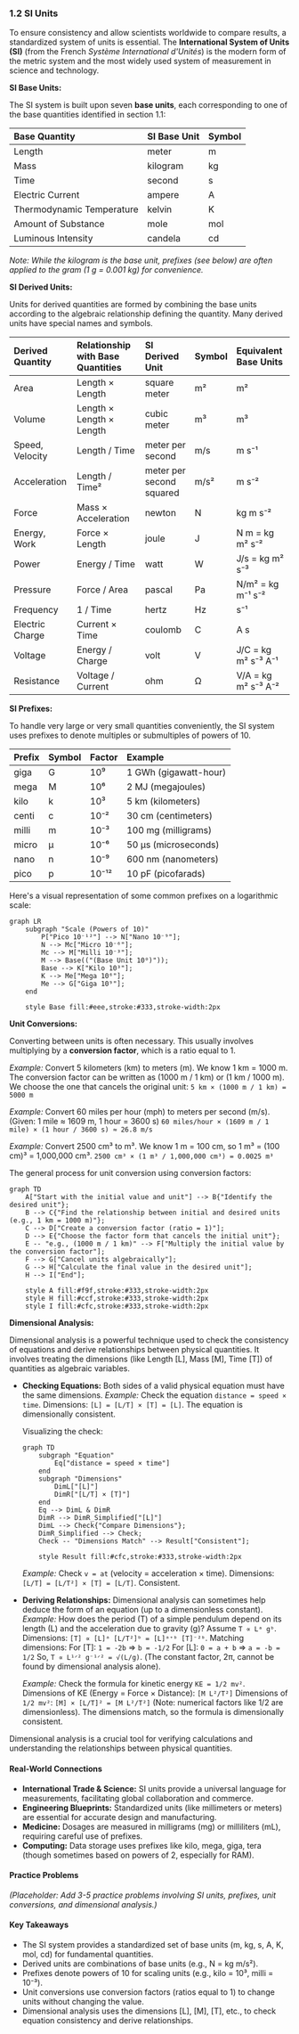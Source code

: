 ### 1.2 SI Units
To ensure consistency and allow scientists worldwide to compare results, a standardized system of units is essential. The **International System of Units (SI)** (from the French *Système International d'Unités*) is the modern form of the metric system and the most widely used system of measurement in science and technology.

**SI Base Units:**

The SI system is built upon seven **base units**, each corresponding to one of the base quantities identified in section 1.1:

| Base Quantity             | SI Base Unit | Symbol |
| :------------------------ | :----------- | :----- |
| Length                    | meter        | m      |
| Mass                      | kilogram     | kg     |
| Time                      | second       | s      |
| Electric Current          | ampere       | A      |
| Thermodynamic Temperature | kelvin       | K      |
| Amount of Substance       | mole         | mol    |
| Luminous Intensity        | candela      | cd     |

*Note: While the kilogram is the base unit, prefixes (see below) are often applied to the gram (1 g = 0.001 kg) for convenience.*

**SI Derived Units:**

Units for derived quantities are formed by combining the base units according to the algebraic relationship defining the quantity. Many derived units have special names and symbols.

| Derived Quantity | Relationship with Base Quantities | SI Derived Unit | Symbol | Equivalent Base Units |
| :--------------- | :-------------------------------- | :-------------- | :----- | :-------------------- |
| Area             | Length × Length                   | square meter    | m²     | m²                    |
| Volume           | Length × Length × Length          | cubic meter     | m³     | m³                    |
| Speed, Velocity  | Length / Time                     | meter per second| m/s    | m s⁻¹                 |
| Acceleration     | Length / Time²                    | meter per second squared | m/s² | m s⁻² |
| Force            | Mass × Acceleration               | newton          | N      | kg m s⁻²              |
| Energy, Work     | Force × Length                    | joule           | J      | N m = kg m² s⁻²       |
| Power            | Energy / Time                     | watt            | W      | J/s = kg m² s⁻³       |
| Pressure         | Force / Area                      | pascal          | Pa     | N/m² = kg m⁻¹ s⁻²     |
| Frequency        | 1 / Time                          | hertz           | Hz     | s⁻¹                   |
| Electric Charge  | Current × Time                    | coulomb         | C      | A s                   |
| Voltage          | Energy / Charge                   | volt            | V      | J/C = kg m² s⁻³ A⁻¹   |
| Resistance       | Voltage / Current                 | ohm             | Ω      | V/A = kg m² s⁻³ A⁻²   |

**SI Prefixes:**

To handle very large or very small quantities conveniently, the SI system uses prefixes to denote multiples or submultiples of powers of 10.

| Prefix | Symbol | Factor     | Example         |
| :----- | :----- | :--------- | :-------------- |
| giga   | G      | 10⁹        | 1 GWh (gigawatt-hour) |
| mega   | M      | 10⁶        | 2 MJ (megajoules) |
| kilo   | k      | 10³        | 5 km (kilometers) |
| centi  | c      | 10⁻²       | 30 cm (centimeters) |
| milli  | m      | 10⁻³       | 100 mg (milligrams) |
| micro  | µ      | 10⁻⁶       | 50 µs (microseconds) |
| nano   | n      | 10⁻⁹       | 600 nm (nanometers) |
| pico   | p      | 10⁻¹²      | 10 pF (picofarads) |

Here's a visual representation of some common prefixes on a logarithmic scale:

```mermaid
graph LR
    subgraph "Scale (Powers of 10)"
        P["Pico 10⁻¹²"] --> N["Nano 10⁻⁹"];
        N --> Mc["Micro 10⁻⁶"];
        Mc --> M["Milli 10⁻³"];
        M --> Base(("(Base Unit 10⁰)"));
        Base --> K["Kilo 10³"];
        K --> Me["Mega 10⁶"];
        Me --> G["Giga 10⁹"];
    end

    style Base fill:#eee,stroke:#333,stroke-width:2px
```

**Unit Conversions:**

Converting between units is often necessary. This usually involves multiplying by a **conversion factor**, which is a ratio equal to 1.

*Example:* Convert 5 kilometers (km) to meters (m).
We know 1 km = 1000 m. The conversion factor can be written as (1000 m / 1 km) or (1 km / 1000 m). We choose the one that cancels the original unit:
`5 km × (1000 m / 1 km) = 5000 m`

*Example:* Convert 60 miles per hour (mph) to meters per second (m/s).
(Given: 1 mile ≈ 1609 m, 1 hour = 3600 s)
`60 miles/hour × (1609 m / 1 mile) × (1 hour / 3600 s) ≈ 26.8 m/s`

*Example:* Convert 2500 cm³ to m³.
We know 1 m = 100 cm, so 1 m³ = (100 cm)³ = 1,000,000 cm³.
`2500 cm³ × (1 m³ / 1,000,000 cm³) = 0.0025 m³`

The general process for unit conversion using conversion factors:

```mermaid
graph TD
    A["Start with the initial value and unit"] --> B{"Identify the desired unit"};
    B --> C{"Find the relationship between initial and desired units (e.g., 1 km = 1000 m)"};
    C --> D["Create a conversion factor (ratio = 1)"];
    D --> E{"Choose the factor form that cancels the initial unit"};
    E -- "e.g., (1000 m / 1 km)" --> F["Multiply the initial value by the conversion factor"];
    F --> G["Cancel units algebraically"];
    G --> H["Calculate the final value in the desired unit"];
    H --> I["End"];

    style A fill:#f9f,stroke:#333,stroke-width:2px
    style H fill:#ccf,stroke:#333,stroke-width:2px
    style I fill:#cfc,stroke:#333,stroke-width:2px
```

**Dimensional Analysis:**

Dimensional analysis is a powerful technique used to check the consistency of equations and derive relationships between physical quantities. It involves treating the dimensions (like Length [L], Mass [M], Time [T]) of quantities as algebraic variables.

*   **Checking Equations:** Both sides of a valid physical equation must have the same dimensions.
    *Example:* Check the equation `distance = speed × time`.
    Dimensions: `[L] = [L/T] × [T] = [L]`. The equation is dimensionally consistent.

    Visualizing the check:
    ```mermaid
    graph TD
        subgraph "Equation"
            Eq["distance = speed × time"]
        end
        subgraph "Dimensions"
            DimL["[L]"]
            DimR["[L/T] × [T]"]
        end
        Eq --> DimL & DimR
        DimR --> DimR_Simplified["[L]"]
        DimL --> Check{"Compare Dimensions"};
        DimR_Simplified --> Check;
        Check -- "Dimensions Match" --> Result["Consistent"];

        style Result fill:#cfc,stroke:#333,stroke-width:2px
    ```

    *Example:* Check `v = at` (velocity = acceleration × time).
    Dimensions: `[L/T] = [L/T²] × [T] = [L/T]`. Consistent.
*   **Deriving Relationships:** Dimensional analysis can sometimes help deduce the form of an equation (up to a dimensionless constant).
    *Example:* How does the period (T) of a simple pendulum depend on its length (L) and the acceleration due to gravity (g)?
    Assume `T ∝ Lᵃ gᵇ`. Dimensions: `[T] ∝ [L]ᵃ [L/T²]ᵇ = [L]ᵃ⁺ᵇ [T]⁻²ᵇ`.
    Matching dimensions:
    For [T]: `1 = -2b` => `b = -1/2`
    For [L]: `0 = a + b` => `a = -b = 1/2`
    So, `T ∝ L¹ᐟ² g⁻¹ᐟ² = √(L/g)`. (The constant factor, 2π, cannot be found by dimensional analysis alone).

    *Example:* Check the formula for kinetic energy `KE = 1/2 mv²`.
    Dimensions of KE (Energy = Force × Distance): `[M L²/T²]`
    Dimensions of `1/2 mv²`: `[M] × [L/T]² = [M L²/T²]` (Note: numerical factors like 1/2 are dimensionless).
    The dimensions match, so the formula is dimensionally consistent.

Dimensional analysis is a crucial tool for verifying calculations and understanding the relationships between physical quantities.

#### Real-World Connections

*   **International Trade & Science:** SI units provide a universal language for measurements, facilitating global collaboration and commerce.
*   **Engineering Blueprints:** Standardized units (like millimeters or meters) are essential for accurate design and manufacturing.
*   **Medicine:** Dosages are measured in milligrams (mg) or milliliters (mL), requiring careful use of prefixes.
*   **Computing:** Data storage uses prefixes like kilo, mega, giga, tera (though sometimes based on powers of 2, especially for RAM).

#### Practice Problems

*(Placeholder: Add 3-5 practice problems involving SI units, prefixes, unit conversions, and dimensional analysis.)*

#### Key Takeaways

*   The SI system provides a standardized set of base units (m, kg, s, A, K, mol, cd) for fundamental quantities.
*   Derived units are combinations of base units (e.g., N = kg m/s²).
*   Prefixes denote powers of 10 for scaling units (e.g., kilo = 10³, milli = 10⁻³).
*   Unit conversions use conversion factors (ratios equal to 1) to change units without changing the value.
*   Dimensional analysis uses the dimensions [L], [M], [T], etc., to check equation consistency and derive relationships.